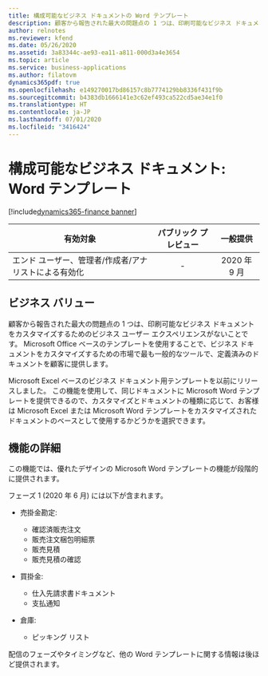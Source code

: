 ```yaml
---
title: 構成可能なビジネス ドキュメントの Word テンプレート
description: 顧客から報告された最大の問題点の 1 つは、印刷可能なビジネス ドキュメントをカスタマイズするためのビジネス ユーザー エクスペリエンスがないことです。 Microsoft Office ベースのテンプレートを使用することで、ビジネス ドキュメントをカスタマイズするための市場で最も一般的なツールで、定義済みのドキュメントを顧客に提供します。 Microsoft Excel ベースのビジネス ドキュメント用テンプレートを以前にリリースしました。 この機能を使用して、同じドキュメントに Microsoft Word テンプレートを提供できるので、カスタマイズとドキュメントの種類に応じて、お客様は Microsoft Excel または Microsoft Word テンプレートをカスタマイズされたドキュメントのベースとして使用するかどうかを選択できます。
author: relnotes
ms.reviewer: kfend
ms.date: 05/26/2020
ms.assetid: 3a83344c-ae93-ea11-a811-000d3a4e3654
ms.topic: article
ms.service: business-applications
ms.author: filatovm
dynamics365pdf: true
ms.openlocfilehash: e149270017bd86157c8b7774129bb8336f431f9b
ms.sourcegitcommit: b4383db1666141e3c62ef493ca522cd5ae34e1f0
ms.translationtype: HT
ms.contentlocale: ja-JP
ms.lasthandoff: 07/01/2020
ms.locfileid: "3416424"
---
```

# <a name="configurable-business-documents-word-templates"></a>構成可能なビジネス ドキュメント: Word テンプレート
[!include[dynamics365-finance banner](../includes/dynamics365-finance.md)]

| 有効対象    |  パブリック プレビュー | 一般提供 | 
| ---------- | :----------: |:----------: |
|エンド ユーザー、管理者/作成者/アナリストによる有効化|-| 2020 年 9 月|



## <a name="business-value"></a>ビジネス バリュー
顧客から報告された最大の問題点の 1 つは、印刷可能なビジネス ドキュメントをカスタマイズするためのビジネス ユーザー エクスペリエンスがないことです。 Microsoft Office ベースのテンプレートを使用することで、ビジネス ドキュメントをカスタマイズするための市場で最も一般的なツールで、定義済みのドキュメントを顧客に提供します。 

Microsoft Excel ベースのビジネス ドキュメント用テンプレートを以前にリリースしました。 この機能を使用して、同じドキュメントに Microsoft Word テンプレートを提供できるので、カスタマイズとドキュメントの種類に応じて、お客様は Microsoft Excel または Microsoft Word テンプレートをカスタマイズされたドキュメントのベースとして使用するかどうかを選択できます。 



## <a name="feature-details"></a>機能の詳細
<!--feature detail start -->
この機能では、優れたデザインの Microsoft Word テンプレートの機能が段階的に提供されます。

フェーズ 1 (2020 年 6 月) には以下が含まれます。

- 売掛金勘定:
   - 確認済販売注文
   - 販売注文梱包明細票
   - 販売見積
   - 販売見積の確認

- 買掛金:
   - 仕入先請求書ドキュメント
   - 支払通知

- 倉庫:
   - ピッキング リスト

配信のフェーズやタイミングなど、他の Word テンプレートに関する情報は後ほど提供されます。

<!--feature detail end -->









